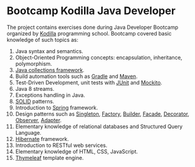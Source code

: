 # Bootcamp Kodilla Java Developer

The project contains exercises done during Java Developer Bootcamp organized by [Kodilla](https://kodilla.com) programming school.
Bootcamp covered basic knowledge of such topics as:
1. Java syntax and semantics.
2. Object-Oriented Programming concepts: encapsulation, inheritance, polymorphism.
3. [Java collections framework](https://en.wikipedia.org/wiki/Java_collections_framework).
4. Build automation tools such as [Gradle](https://gradle.org/) and [Maven](https://maven.apache.org/).
5. Test-Driven Development, unit tests with [JUnit](https://junit.org/junit5/) and [Mockito](https://site.mockito.org/).
6. Java 8 streams.
7. Exceptions handling in Java.
8. [SOLID](https://en.wikipedia.org/wiki/SOLID) patterns.
9. Introduction to [Spring](https://spring.io/) framework.
10. Design patterns such as [Singleton](https://en.wikipedia.org/wiki/Singleton_pattern), [Factory](https://en.wikipedia.org/wiki/Factory_method_pattern), [Builder](https://en.wikipedia.org/wiki/Builder_pattern), [Facade](https://en.wikipedia.org/wiki/Facade_pattern), [Decorator](https://en.wikipedia.org/wiki/Decorator_pattern), [Observer](https://en.wikipedia.org/wiki/Observer_pattern), [Adapter](https://en.wikipedia.org/wiki/Adapter_pattern).
11. Elementary knowledge of relational databases and Structured Query Language.
12. [Hibernate](https://hibernate.org/) framework.
13. Introduction to RESTful web services.
14. Elementary knowledge of HTML, CSS, JavaScript.
15. [Thymeleaf](https://www.thymeleaf.org/) template engine.
